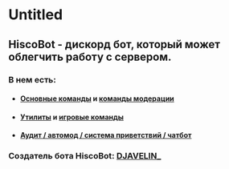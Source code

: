 # Untitled

## **HiscoBot** - дискорд бот, который может облегчить работу с сервером.

### В нем есть:

* #### [Основные команды](broken-reference) и [команды модерации](broken-reference)
* #### [Утилиты](broken-reference) и [игровые команды](broken-reference)
* #### [Аудит / автомод / система приветствий / чатбот](broken-reference)



### Создатель бота HiscoBot: [DJAVELIN\_](broken-reference)
